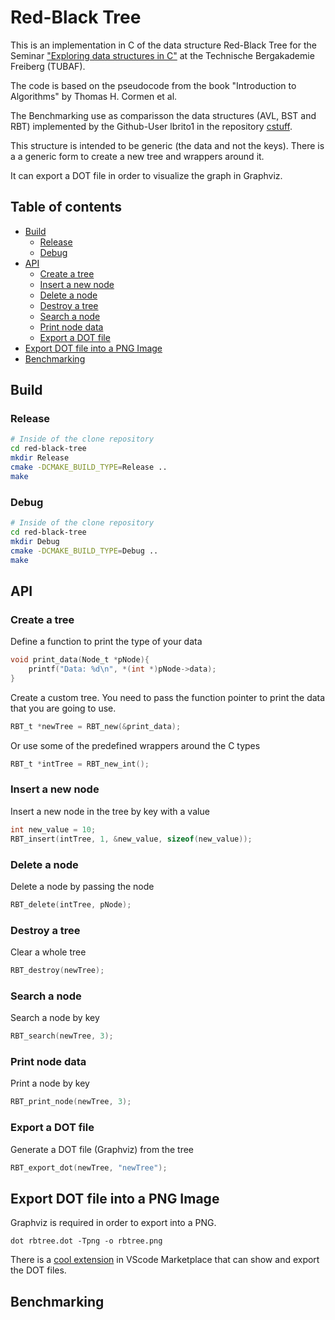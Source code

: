 # Red-Black Tree

This is an implementation in C of the data structure Red-Black Tree for the 
Seminar ["Exploring data structures in C"](https://github.com/JayTee42/tubaf-csem-2020) 
at the Technische Bergakademie Freiberg (TUBAF).

The code is based on the pseudocode from the book "Introduction to Algorithms" 
by Thomas H. Cormen et al.

The Benchmarking use as comparisson the data structures (AVL, BST and RBT)
implemented by the Github-User lbrito1 in the repository 
[cstuff](https://github.com/lbrito1/cstuff).

This structure is intended to be generic (the data and not the keys). 
There is a a generic form to create a new tree and wrappers around it.

It can export a DOT file in order to visualize the graph in Graphviz.


## Table of contents
- [Build](#Build)
    * [Release](#Release)
    * [Debug](#Debug)
- [API](#API)
    * [Create a tree](#Create-a-tree)
    * [Insert a new node](#Insert-a-new-node)
    * [Delete a node](#Delete-a-node)
    * [Destroy a tree ](#Destroy-a-tree)
    * [Search a node](#Search-a-node)
    * [Print node data](#Print-node-data)
    * [Export a DOT file](#Export-a-DOT-file)
- [Export DOT file into a PNG Image](#Export-DOT-file-into-a-PNG-Image)
- [Benchmarking](#Benchmarking)

## Build

### Release
```bash
# Inside of the clone repository
cd red-black-tree
mkdir Release
cmake -DCMAKE_BUILD_TYPE=Release ..
make
```

### Debug
```bash
# Inside of the clone repository
cd red-black-tree
mkdir Debug
cmake -DCMAKE_BUILD_TYPE=Debug ..
make
```

## API

### Create a tree

Define a function to print the type of your data
```c
void print_data(Node_t *pNode){
    printf("Data: %d\n", *(int *)pNode->data);
}
```

Create a custom tree. You need to pass the function pointer to print the data
that you are going to use.
```c
RBT_t *newTree = RBT_new(&print_data);
```

Or use some of the predefined wrappers around the C types
```c
RBT_t *intTree = RBT_new_int();
```
### Insert a new node
Insert a new node in the tree by key with a value
```c
int new_value = 10;
RBT_insert(intTree, 1, &new_value, sizeof(new_value));
```

### Delete a node
Delete a node by passing the node
```c
RBT_delete(intTree, pNode);
```

### Destroy a tree
Clear a whole tree
```c
RBT_destroy(newTree);
```

### Search a node
Search a node by key
```c
RBT_search(newTree, 3);
```


### Print node data
Print a node by key
```c
RBT_print_node(newTree, 3);
```

### Export a DOT file
Generate a DOT file (Graphviz) from the tree
```c
RBT_export_dot(newTree, "newTree");
```

## Export DOT file into a PNG Image
Graphviz is required in order to export into a PNG.

```
dot rbtree.dot -Tpng -o rbtree.png
```
There is a [cool extension](https://marketplace.visualstudio.com/items?itemName=joaompinto.vscode-graphviz) 
in VScode Marketplace that can show and export the DOT files.

## Benchmarking